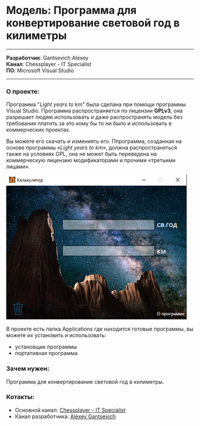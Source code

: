 # Модель: Программа для конвертирование световой год в килиметры
---

__Разработчик__: Gantsevich Alexey  
__Канал__: Chessplayer - IT Specialist  
__ПО__: Microsoft Visual Studio 

---

### О проекте:  
Программа "_Light years to km_" была сделана при помощи программы Visual Studio. Программа распространяется по лицензии __GPLv3__, она разрешает людям использовать и даже распространять модель без требования платить за это кому бы то ни было и использовать в коммерческих проектах. 

Вы можете его скачать и измениять его. Ппрограмма, созданная на основе программы «_Light years to km_», должна распространяться также на условиях GPL, она не может быть переведена на коммерческую лицензию модификаторами и прочими «третьими лицами». 



![Программа](programmer.PNG)


В проекте есть папка Applications где находится готовые программы, вы можете их установить и использовать:
- установщик программы
- портативная программа


### Зачем нужен:  
Программа для конвертирование световой год в килиметры.

### Котакты: 
* Основной канал: [Chessplayer - IT Specialist](https://www.youtube.com/@chessplayeritspecialist)  
* Канал разработчика: [Alexey Gantsevich](https://www.youtube.com/channel/UCt7oE2_eelKlB88rXJ00jXg)
